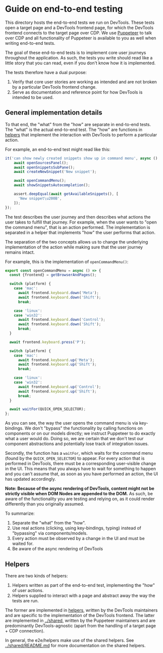 # Guide on end-to-end testing

This directory hosts the end-to-end tests we run on DevTools.
These tests open a target page and a DevTools frontend page, for which the DevTools frontend connects to the target page over CDP.
We use [Puppeteer] to talk over CDP and all functionality of Puppeteer is available to you as well when writing end-to-end tests.

The goal of these end-to-end tests is to implement core user journeys throughout the application.
As such, the tests you write should read like a little story that you can read, even if you don't know how it is implemented.

The tests therefore have a dual purpose:
1. Verify that core user stories are working as intended and are not broken by a particular DevTools frontend change.
1. Serve as documentation and reference point for how DevTools is intended to be used.

## General implementation details

To that end, the "what" from the "how" are separate in end-to-end tests.
The "what" is the actual end-to-end test.
The "how" are functions in [helpers](helpers/) that implement the interaction with DevTools to perform a particular action.

For example, an end-to-end test might read like this:

```js
it('can show newly created snippets show up in command menu', async () => {
    await openSourcesPanel();
    await openSnippetsSubPane();
    await createNewSnippet('New snippet');

    await openCommandMenu();
    await showSnippetsAutocompletion();

    assert.deepEqual(await getAvailableSnippets(), [
      'New snippet\u200B',
    ]);
});
```

The test describes the user journey and then describes what actions the user takes to fulfill that journey.
For example, when the user wants to "open the command menu", that is an action performed.
The implementation is separated in a helper that implements "how" the user performs that action.

The separation of the two concepts allows us to change the underlying implementation of the action while making sure that the user journey remains intact.

For example, this is the implementation of `openCommandMenu()`:

```js
export const openCommandMenu = async () => {
  const {frontend} = getBrowserAndPages();

  switch (platform) {
    case 'mac':
      await frontend.keyboard.down('Meta');
      await frontend.keyboard.down('Shift');
      break;

    case 'linux':
    case 'win32':
      await frontend.keyboard.down('Control');
      await frontend.keyboard.down('Shift');
      break;
  }

  await frontend.keyboard.press('P');

  switch (platform) {
    case 'mac':
      await frontend.keyboard.up('Meta');
      await frontend.keyboard.up('Shift');
      break;

    case 'linux':
    case 'win32':
      await frontend.keyboard.up('Control');
      await frontend.keyboard.up('Shift');
      break;
  }

  await waitFor(QUICK_OPEN_SELECTOR);
};
```

As you can see, the way the user opens the command menu is via key-bindings.
We don't "bypass" the functionality by calling functions on components or on our models directly; we instruct Puppeteer to do exactly what a user would do.
Doing so, we are certain that we don't test our component abstractions and potentially lose track of integration issues.

Secondly, the function has a `waitFor`, which waits for the command menu (found by the `QUICK_OPEN_SELECTOR`) to appear.
For every action that is performed in DevTools, there must be a corresponding user-visible change in the UI.
This means that you always have to wait for something to happen and you can't assume that, as soon as you have performed an action, the UI has updated accordingly.

**Note: Because of the async rendering of DevTools, content might not be strictly visible when DOM Nodes are appended to the DOM.**
As such, be aware of the functionality you are testing and relying on, as it could render differently than you originally assumed.

To summarize:
1. Separate the "what" from the "how".
1. Use real actions (clicking, using key-bindings, typing) instead of "bypassing" via components/models.
1. Every action must be observed by a change in the UI and must be waited for.
1. Be aware of the async rendering of DevTools

## Helpers

There are two kinds of helpers:
1. Helpers written as part of the end-to-end test, implementing the "how" of user actions.
1. Helpers supplied to interact with a page and abstract away the way the tests are run.

The former are implemented in [helpers](helpers/), written by the DevTools maintainers and are specific to the implementation of the DevTools frontend.
The latter are implemented in [../shared](../shared/), written by the Puppeteer maintainers and are predominantly DevTools-agnostic (apart from the handling of a target page + CDP connection).

In general, the e2e/helpers make use of the shared helpers.
See [../shared/README.md](../shared/README.md) for more documentation on the shared helpers.

[Puppeteer]: https://pptr.dev/